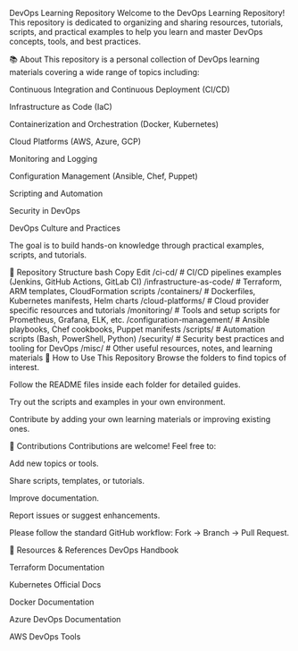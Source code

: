 DevOps Learning Repository
Welcome to the DevOps Learning Repository! This repository is dedicated to organizing and sharing resources, tutorials, scripts, and practical examples to help you learn and master DevOps concepts, tools, and best practices.

📚 About
This repository is a personal collection of DevOps learning materials covering a wide range of topics including:

Continuous Integration and Continuous Deployment (CI/CD)

Infrastructure as Code (IaC)

Containerization and Orchestration (Docker, Kubernetes)

Cloud Platforms (AWS, Azure, GCP)

Monitoring and Logging

Configuration Management (Ansible, Chef, Puppet)

Scripting and Automation

Security in DevOps

DevOps Culture and Practices

The goal is to build hands-on knowledge through practical examples, scripts, and tutorials.

🚀 Repository Structure
bash
Copy
Edit
/ci-cd/                  # CI/CD pipelines examples (Jenkins, GitHub Actions, GitLab CI)
/infrastructure-as-code/ # Terraform, ARM templates, CloudFormation scripts
/containers/             # Dockerfiles, Kubernetes manifests, Helm charts
/cloud-platforms/        # Cloud provider specific resources and tutorials
/monitoring/             # Tools and setup scripts for Prometheus, Grafana, ELK, etc.
/configuration-management/ # Ansible playbooks, Chef cookbooks, Puppet manifests
/scripts/                # Automation scripts (Bash, PowerShell, Python)
/security/               # Security best practices and tooling for DevOps
/misc/                   # Other useful resources, notes, and learning materials
📖 How to Use This Repository
Browse the folders to find topics of interest.

Follow the README files inside each folder for detailed guides.

Try out the scripts and examples in your own environment.

Contribute by adding your own learning materials or improving existing ones.

🤝 Contributions
Contributions are welcome! Feel free to:

Add new topics or tools.

Share scripts, templates, or tutorials.

Improve documentation.

Report issues or suggest enhancements.

Please follow the standard GitHub workflow: Fork → Branch → Pull Request.

📜 Resources & References
DevOps Handbook

Terraform Documentation

Kubernetes Official Docs

Docker Documentation

Azure DevOps Documentation

AWS DevOps Tools

